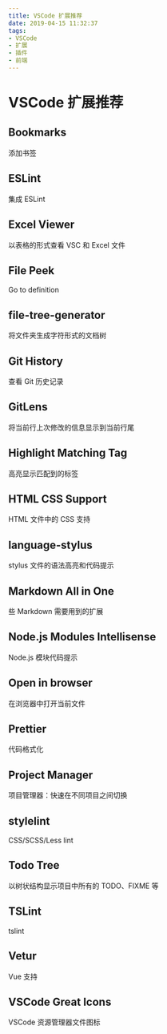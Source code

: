 ```yaml
---
title: VSCode 扩展推荐
date: 2019-04-15 11:32:37
tags:
- VSCode
- 扩展
- 插件
- 前端
---
```


# VSCode 扩展推荐

## Bookmarks

添加书签

## ESLint

集成 ESLint

## Excel Viewer

以表格的形式查看 VSC 和 Excel 文件

## File Peek

Go to definition

## file-tree-generator

将文件夹生成字符形式的文档树

## Git History

查看 Git 历史记录

## GitLens

将当前行上次修改的信息显示到当前行尾

## Highlight Matching Tag

高亮显示匹配到的标签

## HTML CSS Support

HTML 文件中的 CSS 支持

## language-stylus

stylus 文件的语法高亮和代码提示

## Markdown All in One

些 Markdown 需要用到的扩展

## Node.js Modules Intellisense

Node.js 模块代码提示

## Open in browser

在浏览器中打开当前文件

## Prettier

代码格式化

## Project Manager

项目管理器：快速在不同项目之间切换

## stylelint

CSS/SCSS/Less lint

## Todo Tree

以树状结构显示项目中所有的 TODO、FIXME 等

## TSLint

tslint

## Vetur

Vue 支持

## VSCode Great Icons

VSCode 资源管理器文件图标

